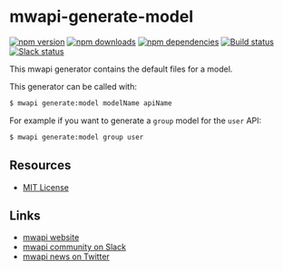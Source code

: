 # mwapi-generate-model

[![npm version](https://img.shields.io/npm/v/mwapi-generate-model.svg)](https://www.npmjs.org/package/mwapi-generate-model)
[![npm downloads](https://img.shields.io/npm/dm/mwapi-generate-model.svg)](https://www.npmjs.org/package/mwapi-generate-model)
[![npm dependencies](https://david-dm.org/mwapi/mwapi-generate-model.svg)](https://david-dm.org/mwapi/mwapi-generate-model)
[![Build status](https://travis-ci.org/mwapi/mwapi-generate-model.svg?branch=master)](https://travis-ci.org/mwapi/mwapi-generate-model)
[![Slack status](http://mwapi-slack.herokuapp.com/badge.svg)](http://slack.mwapi.io)

This mwapi generator contains the default files for a model.

This generator can be called with:

```bash
$ mwapi generate:model modelName apiName
```

For example if you want to generate a `group` model for the `user` API:

```bash
$ mwapi generate:model group user
```

## Resources

- [MIT License](LICENSE.md)

## Links

- [mwapi website](http://mwapi.io/)
- [mwapi community on Slack](http://slack.mwapi.io)
- [mwapi news on Twitter](https://twitter.com/mwapijs)

